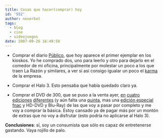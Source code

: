 ```yaml
---
title: Cosas que hacer(comprar) hoy
id: '552'
author: neverbot
tags:
  - blog
  - cine
  - videojuegos
date: 2007-09-26 16:49:50
---
```


*   Comprar el diario [Público](http://www.publico.es/), que hoy aparece el primer ejemplar en los kioskos. Yo he comprado dos, uno para leerlo y otro para dejarlo en el comedor de mi oficina, principalmente por molestar un poco a los que traen La Razón y similares, a ver si así consigo igualar un poco el [karma](http://en.wikipedia.org/wiki/Karma) de la empresa.
    
*   Comprar el Halo 3. Esto pensaba que había quedado claro ya.
    
*   Comprar el DVD de 300, que se puso a la venta ayer, [en](http://www.dvdgo.com/product~catgid~0~list~0~prodid~122245~typeproduct~1~dvd~300:%20Edici%F3n%201%20Disco~refid~308.htm) [cuatro](http://www.dvdgo.com/product~catgid~0~list~0~prodid~122246~typeproduct~1~dvd~300:%20Edici%F3n%20Especial%202%20Discos~refid~308.htm) [ediciones](http://www.dvdgo.com/product~catgid~193~list~158~prodid~122247~typeproduct~1~dvd~300:+Edici%F3n+Coleccionista+2+Discos+(Estuche+Met%E1lico).htm) [diferentes](http://www.dvdgo.com/product~catgid~0~list~0~prodid~122248~typeproduct~1~dvd~300:%20Edici%F3n%202%20Discos%20%20%20Libro%20%28Estuche%20Met%E1lico%29~refid~308.htm) (y aún falta una [quinta](http://www.zonadvd.com/modules.php?name=News&file=article&sid=10775), mas una [edición especial fnac](http://www.fnac.es/dsp/?servlet=extended.HomeExtendedServlet&Code1=1824752675&Code2=426&prodID=668548&viewMode=0&catID=200422&zanpid=1023968637020539904) y HD-DVD y Blu-Ray) de las que voy a pasar por completo y me voy a comprar la básica. Estoy cansado ya de pagar más por un montón de extras que no voy a disfrutar (esto podría no aplicarse al Halo 3).
    

**Conclusiones**: sí, soy un consumista que sólo es capaz de entretenerse gastando. Vaya rojillo de palo.